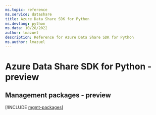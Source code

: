 ```yaml
---
ms.topic: reference
ms.service: datashare
title: Azure Data Share SDK for Python
ms.devlang: python
ms.data: 10/28/2022
author: lmazuel
description: Reference for Azure Data Share SDK for Python
ms.author: lmazuel
---
```

# Azure Data Share SDK for Python - preview

## Management packages - preview
[!INCLUDE [mgmt-packages](data-share-mgmt-index.md)]
